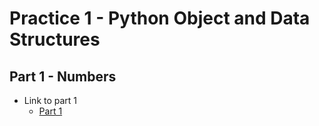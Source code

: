 # Practice 1 - Python Object and Data Structures

## Part 1 - Numbers
* Link to part 1
  - [Part 1](part_1.ipynb)